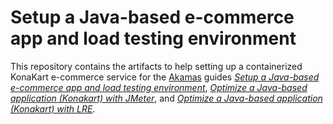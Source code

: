 # Setup a Java-based e-commerce app and load testing environment

This repository contains the artifacts to help setting up a containerized KonaKart e-commerce service for the [Akamas][Site] guides *[Setup a Java-based e-commerce app and load testing environment][GuideKonaSetup]*, *[Optimize a Java-based application (Konakart) with JMeter][AIAB-02]*, and *[Optimize a Java-based application (Konakart) with LRE][AIAB-03]*.

[Site]: https://www.akamas.io/
[GuideKonaSetup]: https://explore.akamas.io/codelabs/konakart-setup/index.html
[AIAB-02]: https://docs.akamas.io/quick-guides/quick-guides-aiab/aiab-02-optimize-a-java-based-application-konakart-with-jmeter
[AIAB-03]: https://docs.akamas.io/quick-guides/quick-guides-aiab/aiab-03-optimize-a-java-based-application-konakart-with-lre
